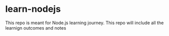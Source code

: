 # learn-nodejs
This repo is meant for Node.js learning journey.
This repo will include all the learnign outcomes and notes

